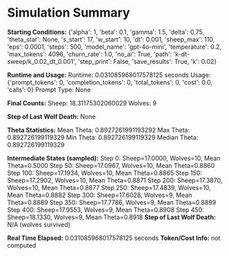 # Simulation Summary

**Starting Conditions:**
{'alpha': 1, 'beta': 0.1, 'gamma': 1.5, 'delta': 0.75, 'theta_star': None, 's_start': 17, 'w_start': 10, 'dt': 0.001, 'sheep_max': 110, 'eps': 0.0001, 'steps': 500, 'model_name': 'gpt-4o-mini', 'temperature': 0.2, 'max_tokens': 4096, 'churn_rate': 1.0, 'no_ai': True, 'path': 'k-dt-sweep/k_0.02_dt_0.001', 'step_print': False, 'save_results': True, 'k': 0.02}

**Runtime and Usage:**
Runtime: 0.031085968017578125 seconds
Usage: {'prompt_tokens': 0, 'completion_tokens': 0, 'total_tokens': 0, 'cost': 0.0, 'calls': 0}
Prompt Type: None

**Final Counts:**
Sheep: 18.31175302060029
Wolves: 9

**Step of Last Wolf Death:**
None

**Theta Statistics:**
Mean Theta: 0.8927261991193292
Max Theta: 0.892726199119329
Min Theta: 0.892726199119329
Median Theta: 0.892726199119329

**Intermediate States (sampled):**
Step 0: Sheep=17.0000, Wolves=10, Mean Theta=0.5000
Step 50: Sheep=17.0967, Wolves=10, Mean Theta=0.8860
Step 100: Sheep=17.1934, Wolves=10, Mean Theta=0.8865
Step 150: Sheep=17.2902, Wolves=10, Mean Theta=0.8871
Step 200: Sheep=17.3870, Wolves=10, Mean Theta=0.8877
Step 250: Sheep=17.4839, Wolves=10, Mean Theta=0.8882
Step 300: Sheep=17.6028, Wolves=9, Mean Theta=0.8889
Step 350: Sheep=17.7786, Wolves=9, Mean Theta=0.8899
Step 400: Sheep=17.9553, Wolves=9, Mean Theta=0.8908
Step 450: Sheep=18.1330, Wolves=9, Mean Theta=0.8918
**Step of Last Wolf Death:** N/A (wolves survived)

**Real Time Elapsed:** 0.031085968017578125 seconds
**Token/Cost Info:** not computed